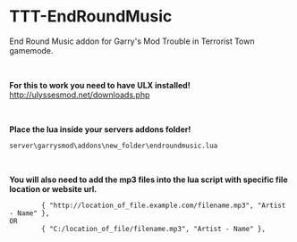 # TTT-EndRoundMusic
End Round Music addon for Garry's Mod Trouble in Terrorist Town gamemode.

<br>

**For this to work you need to have ULX installed!** 
http://ulyssesmod.net/downloads.php

<br>

**Place the lua inside your servers addons folder!**
```
server\garrysmod\addons\new_folder\endroundmusic.lua
```
<br>

**You will also need to add the mp3 files into the lua script with specific file location or website url.**
```
		{ "http://location_of_file.example.com/filename.mp3", "Artist - Name" },
OR
		{ "C:/location_of_file/filename.mp3", "Artist - Name" },
```

<br>
